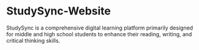 # StudySync-Website
StudySync is a comprehensive digital learning platform primarily designed for middle and high school students to enhance their reading, writing, and critical thinking skills. 
